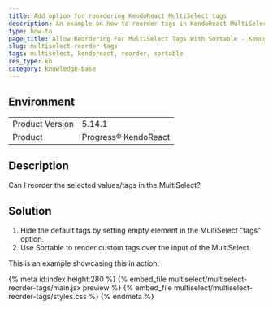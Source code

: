 ```yaml
---
title: Add option for reordering KendoReact MultiSelect tags
description: An example on how to reorder tags in KendoReact MultiSelect.
type: how-to
page_title: Allow Reordering For MultiSelect Tags With Sortable - KendoReact MultiSelect
slug: multiselect-reorder-tags
tags: multiselect, kendoreact, reorder, sortable
res_type: kb
category: knowledge-base
---
```


## Environment

<table>
	<tbody>
		<tr>
			<td>Product Version</td>
			<td>5.14.1</td>
		</tr>
		<tr>
			<td>Product</td>
			<td>Progress® KendoReact</td>
		</tr>
	</tbody>
</table>


## Description

Can I reorder the selected values/tags in the MultiSelect?

## Solution 

1. Hide the default tags by setting empty element in the MultiSelect "tags" option. 
1. Use Sortable to render custom tags over the input of the MultiSelect.

This is an example showcasing this in action:

{% meta id:index height:280 %}
{% embed_file multiselect/multiselect-reorder-tags/main.jsx preview %}
{% embed_file multiselect/multiselect-reorder-tags/styles.css %} 
{% endmeta %}